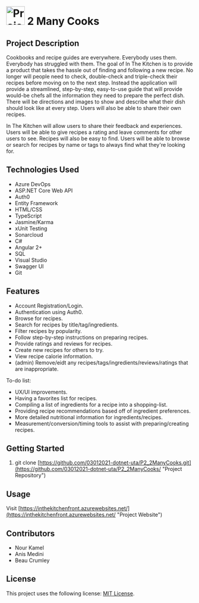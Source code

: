 # <img src="angularapp/src/favicon.ico" alt="Project Logo" width="50" /> 2 Many Cooks

## Project Description

Cookbooks and recipe guides are everywhere. Everybody uses them. Everybody has struggled with them. The goal of In The Kitchen is to provide a product that takes the hassle out of finding and following a new recipe. No longer will people need to check, double-check and triple-check their recipes before moving on to the next step. Instead the application will provide a streamlined, step-by-step, easy-to-use guide that will provide would-be chefs all the information they need to prepare the perfect dish. There will be directions and images to show and describe what their dish should look like at every step. Users will also be able to share their own recipes.

In The Kitchen will allow users to share their feedback and experiences. Users will be able to give recipes a rating and leave comments for other users to see. Recipes will also be easy to find. Users will be able to browse or search for recipes by name or tags to always find what they're looking for.

## Technologies Used

* Azure DevOps
* ASP.NET Core Web API
* Auth0
* Entity Framework
* HTML/CSS
* TypeScript
* Jasmine/Karma
* xUnit Testing
* Sonarcloud
* C#
* Angular 2+
* SQL
* Visual Studio
* Swagger UI
* Git

## Features

* Account Registration/Login.
* Authentication using Auth0.
* Browse for recipes.
* Search for recipes by title/tag/ingredients.
* Filter recipes by popularity.
* Follow step-by-step instructions on preparing recipes.
* Provide ratings and reviews for recipes.
* Create new recipes for others to try.
* View recipe calorie information.
* (admin) Remove/eidt any recipes/tags/ingredients/reviews/ratings that are inappropriate.

To-do list:
* UX/UI improvements.
* Having a favorites list for recipes.
* Compiling a list of ingredients for a recipe into a shopping-list.
* Providing recipe recommendations based off of ingredient preferences.
* More detailed nutritional information for ingredients/recipes.
* Measurement/conversion/timing tools to assist with preparing/creating recipes.

## Getting Started
   
1. git clone [https://github.com/03012021-dotnet-uta/P2_2ManyCooks.git](https://github.com/03012021-dotnet-uta/P2_2ManyCooks/ "Project Repository")

## Usage

Visit [https://inthekitchenfront.azurewebsites.net/](https://inthekitchenfront.azurewebsites.net/ "Project Website")

## Contributors

* Nour Kamel
* Anis Medini
* Beau Crumley

## License

This project uses the following license: [MIT License](https://mit-license.org/ "MIT License").
